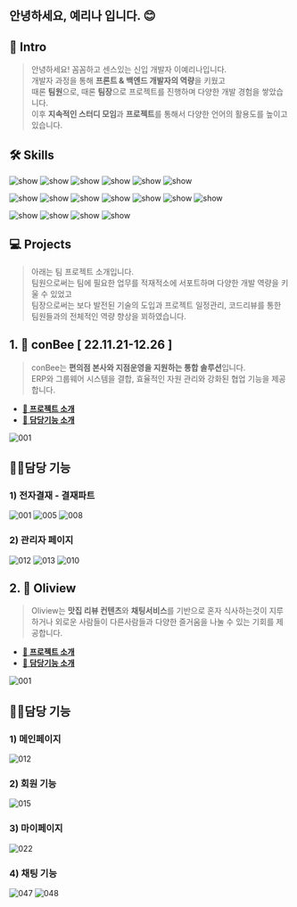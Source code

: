 ## 안녕하세요, 예리나 입니다. 😊

## 💐 Intro
>안녕하세요! 꼼꼼하고 센스있는 신입 개발자 이예리나입니다.<br>
개발자 과정을 통해 **프론트 & 백엔드 개발자의 역량**을 키웠고<br>
때론 **팀원**으로, 때론 **팀장**으로 프로젝트를 진행하며 다양한 개발 경험을 쌓았습니다.<br>
이후 **지속적인 스터디 모임**과 **프로젝트**를 통해서 다양한 언어의 활용도를 높이고 있습니다.<br>

## 🛠 Skills
![show](https://img.shields.io/badge/JavaScript-F7DF1E?style=for-the-badge&logo=JavaScript&logoColor=white)
![show](https://img.shields.io/badge/HTML5-E34F26?style=for-the-badge&logo=html5&logoColor=white)
![show](https://img.shields.io/badge/CSS3-1572B6?style=for-the-badge&logo=css3&logoColor=white)
![show](https://img.shields.io/badge/React-20232A?style=for-the-badge&logo=react&logoColor=61DAFB)
![show](https://img.shields.io/badge/Bootstrap-563D7C?style=for-the-badge&logo=bootstrap&logoColor=white)
![show](https://img.shields.io/badge/Visual_Studio_Code-0078D4?style=for-the-badge&logo=visual%20studio%20code&logoColor=white)

![show](https://img.shields.io/badge/Java-ED8B00?style=for-the-badge&logo=openjdk&logoColor=white)
![show](https://img.shields.io/badge/Spring-6DB33F?style=for-the-badge&logo=spring&logoColor=white)
![show](https://img.shields.io/badge/Eclipse-2C2255?style=for-the-badge&logo=eclipse&logoColor=white)
![show](https://img.shields.io/badge/IntelliJ_IDEA-000000.svg?style=for-the-badge&logo=intellij-idea&logoColor=white)
![show](https://img.shields.io/badge/Oracle-F80000?style=for-the-badge&logo=oracle&logoColor=black)
![show](https://img.shields.io/badge/MySQL-005C84?style=for-the-badge&logo=mysql&logoColor=white)
![show](https://img.shields.io/badge/Amazon_AWS-232F3E?style=for-the-badge&logo=amazon-aws&logoColor=white)

![show](https://img.shields.io/badge/Google%20Analytics-E37400?style=for-the-badge&logo=google%20analytics&logoColor=white)
![show](https://img.shields.io/badge/Adobe%20Photoshop-31A8FF?logo=adobephotoshop&logoColor=fff&style=for-the-badge)
![show](https://img.shields.io/badge/Adobe%20Premiere%20Pro-99F?logo=adobepremierepro&logoColor=fff&style=for-the-badge)
![show](https://img.shields.io/badge/Notion-000000?style=for-the-badge&logo=notion&logoColor=white)


## 💻 Projects
>아래는 팀 프로젝트 소개입니다.<br>
팀원으로써는 팀에 필요한 업무를 적재적소에 서포트하며 다양한 개발 역량을 키울 수 있었고<br>
팀장으로써는 보다 발전된 기술의 도입과 프로젝트 일정관리, 코드리뷰를 통한 팀원들과의 전체적인 역량 향상을 꾀하였습니다.<br>


## 1. 🍯 conBee [ 22.11.21-12.26 ]
> conBee는 **편의점 본사와 지점운영을 지원하는 통합 솔루션**입니다.<br>
ERP와 그룹웨어 시스템을 결합, 효율적인 자원 관리와 강화된 협업 기능을 제공합니다.
* [**🔗 프로젝트 소개**](https://github.com/Bee-Keepers/conbee/tree/main)
* [**🔗 담당기능 소개**](https://blog.naver.com/poikl11234/223311632237)<br>

![001](https://github.com/lani-30/workspace/assets/122720744/86f69ea1-accb-48cb-882a-e00090722516)
<br>

## 🙋‍♀️담당 기능
### 1) 전자결재 - 결재파트
![001](https://github.com/lani-30/workspace/assets/122720744/aa97a6dd-27e6-4ba2-a34d-f9e5b6a405ab)
![005](https://github.com/lani-30/workspace/assets/122720744/e661f7a6-7338-46e3-b344-b75c58caa4b7)
![008](https://github.com/lani-30/workspace/assets/122720744/d9c5b1ee-0e97-4e70-b3eb-30cacff8df9b)

### 2) 관리자 페이지
![012](https://github.com/lani-30/workspace/assets/122720744/d9bd5764-ea4c-4452-995e-6e98e287c3ac)
![013](https://github.com/lani-30/workspace/assets/122720744/631cc93b-8885-4a76-ba7f-241508f15946)
![010](https://github.com/lani-30/workspace/assets/122720744/87f5e9e1-97f1-4e73-af39-a962cc02e8a7)


## 2. 🍜 Oliview 
> Oliview는 **맛집 리뷰 컨텐츠**와 **채팅서비스**를 기반으로 혼자 식사하는것이 지루하거나 외로운 사람들이 다른사람들과 다양한 즐거움을 나눌 수 있는 기회를 제공합니다.<br>
* [**🔗 프로젝트 소개**](https://github.com/team-farmers/Oliview)
* [**🔗 담당기능 소개**](https://blog.naver.com/poikl11234/223270562033)

![001](https://github.com/lani-30/workspace/assets/122720744/8a21de08-c9a7-4d14-b57a-35c3cf267b56)

## 🙋‍♀️담당 기능
### 1) 메인페이지
![012](https://github.com/lani-30/workspace/assets/122720744/3e1743d7-a44b-4d89-93b4-9d6e21a1d361)
### 2) 회원 기능
![015](https://github.com/lani-30/workspace/assets/122720744/3f98dbda-2054-47f6-935f-5f14df9a0d1a)
### 3) 마이페이지
![022](https://github.com/lani-30/workspace/assets/122720744/badb5696-1159-4100-935b-ac9ec531fb3e)
### 4) 채팅 기능
![047](https://github.com/lani-30/workspace/assets/122720744/192301fd-be0b-4f50-bb03-3bc38f25f9b2)
![048](https://github.com/lani-30/workspace/assets/122720744/d6191c50-bb73-4a8e-8ff2-e64ab02046d3)

